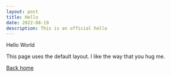 ```yaml
---
layout: post
title: Hello
date: 2022-08-19
description: This is an official hello
---
```

Hello World

This page uses the default layout. I like the way that you hug me.

[Back home](/)
